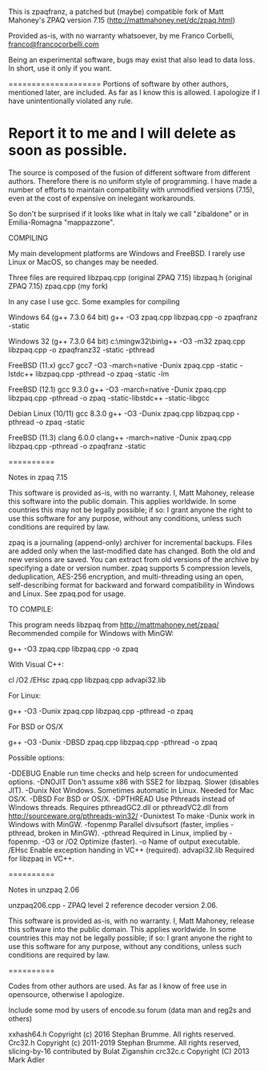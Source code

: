 This is zpaqfranz, a patched  but (maybe) compatible fork of 
Matt Mahoney's ZPAQ version 7.15 
(http://mattmahoney.net/dc/zpaq.html)

Provided as-is, with no warranty whatsoever, by me
Franco Corbelli, franco@francocorbelli.com

Being an experimental software, bugs may exist that also lead to data loss.
In short, use it only if you want.

====================
Portions of software by other authors, mentioned later, are included.
As far as I know this is allowed.
I apologize if I have unintentionally violated any rule.

Report it to me and I will delete as soon as possible.
===================

The source is composed of the fusion of different software from different authors. 
Therefore there is no uniform style of programming.
I have made a number of efforts to maintain compatibility 
with unmodified versions (7.15), 
even at the cost of expensive on inelegant workarounds.

So don't be surprised if it looks like what in Italy we call 
"zibaldone" or in Emilia-Romagna "mappazzone".

COMPILING

My main development platforms are Windows and FreeBSD.
I rarely use Linux or MacOS, so changes may be needed.

Three files are required 
libzpaq.cpp (original ZPAQ 7.15)
libzpaq.h (original ZPAQ 7.15)
zpaq.cpp (my fork)

In any case I use gcc.
Some examples for compiling

Windows 64 (g++ 7.3.0 64 bit) 
g++ -O3 zpaq.cpp libzpaq.cpp -o zpaqfranz -static 

Windows 32 (g++ 7.3.0 64 bit)
c:\mingw32\bin\g++  -O3 -m32 zpaq.cpp libzpaq.cpp -o zpaqfranz32 -static -pthread

FreeBSD (11.x) gcc7
gcc7 -O3 -march=native -Dunix zpaq.cpp -static -lstdc++ libzpaq.cpp -pthread -o zpaq -static -lm

FreeBSD (12.1) gcc 9.3.0
g++ -O3 -march=native -Dunix zpaq.cpp libzpaq.cpp -pthread -o zpaq -static-libstdc++ -static-libgcc

Debian Linux (10/11) gcc 8.3.0
g++ -O3 -Dunix zpaq.cpp libzpaq.cpp -pthread -o zpaq -static

FreeBSD (11.3) clang 6.0.0
clang++ -march=native -Dunix zpaq.cpp libzpaq.cpp -pthread -o zpaqfranz -static


==========

Notes in zpaq 7.15

  This software is provided as-is, with no warranty.
  I, Matt Mahoney, release this software into
  the public domain.   This applies worldwide.
  In some countries this may not be legally possible; if so:
  I grant anyone the right to use this software for any purpose,
  without any conditions, unless such conditions are required by law.

zpaq is a journaling (append-only) archiver for incremental backups.
Files are added only when the last-modified date has changed. Both the old
and new versions are saved. You can extract from old versions of the
archive by specifying a date or version number. zpaq supports 5
compression levels, deduplication, AES-256 encryption, and multi-threading
using an open, self-describing format for backward and forward
compatibility in Windows and Linux. See zpaq.pod for usage.

TO COMPILE:

This program needs libzpaq from http://mattmahoney.net/zpaq/
Recommended compile for Windows with MinGW:

  g++ -O3 zpaq.cpp libzpaq.cpp -o zpaq

With Visual C++:

  cl /O2 /EHsc zpaq.cpp libzpaq.cpp advapi32.lib

For Linux:

  g++ -O3 -Dunix zpaq.cpp libzpaq.cpp -pthread -o zpaq

For BSD or OS/X

  g++ -O3 -Dunix -DBSD zpaq.cpp libzpaq.cpp -pthread -o zpaq

Possible options:

  -DDEBUG    Enable run time checks and help screen for undocumented options.
  -DNOJIT    Don't assume x86 with SSE2 for libzpaq. Slower (disables JIT).
  -Dunix     Not Windows. Sometimes automatic in Linux. Needed for Mac OS/X.
  -DBSD      For BSD or OS/X.
  -DPTHREAD  Use Pthreads instead of Windows threads. Requires pthreadGC2.dll
             or pthreadVC2.dll from http://sourceware.org/pthreads-win32/
  -Dunixtest To make -Dunix work in Windows with MinGW.
  -fopenmp   Parallel divsufsort (faster, implies -pthread, broken in MinGW).
  -pthread   Required in Linux, implied by -fopenmp.
  -O3 or /O2 Optimize (faster).
  -o         Name of output executable.
  /EHsc      Enable exception handing in VC++ (required).
  advapi32.lib  Required for libzpaq in VC++.


==========

Notes in unzpaq 2.06

unzpaq206.cpp - ZPAQ level 2 reference decoder version 2.06.

  This software is provided as-is, with no warranty.
  I, Matt Mahoney, release this software into
  the public domain.   This applies worldwide.
  In some countries this may not be legally possible; if so:
  I grant anyone the right to use this software for any purpose,
  without any conditions, unless such conditions are required by law.

  
==========

Codes from other authors are used.
As far as I know of free use in opensource, 
otherwise I apologize.

Include some mod by users of encode.su forum (data man and reg2s and others)

xxhash64.h Copyright (c) 2016 Stephan Brumme. All rights reserved.
Crc32.h    Copyright (c) 2011-2019 Stephan Brumme. All rights reserved, slicing-by-16 contributed by Bulat Ziganshin
crc32c.c   Copyright (C) 2013 Mark Adler
